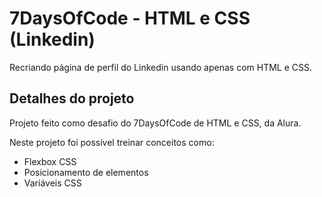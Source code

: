 # 7DaysOfCode - HTML e CSS (Linkedin)

Recriando página de perfil do Linkedin usando apenas com HTML e CSS.

## Detalhes do projeto

Projeto feito como desafio do 7DaysOfCode de HTML e CSS, da Alura.

Neste projeto foi possível treinar conceitos como:

- Flexbox CSS
- Posicionamento de elementos
- Variáveis CSS
